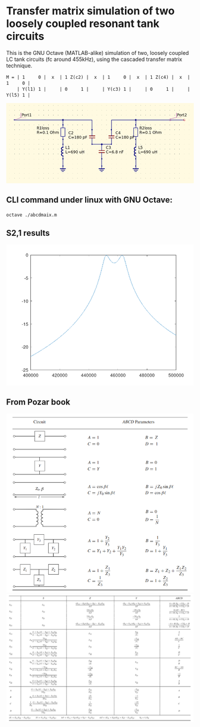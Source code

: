 # Transfer matrix simulation of two loosely coupled resonant tank circuits

This is the GNU Octave (MATLAB-alike) simulation of two, loosely coupled LC tank circuits (fc around 455kHz), using the cascaded transfer matrix technique.

```
M = | 1     0 |  x  | 1 Z(c2) |  x  | 1     0 |  x  | 1 Z(c4) |  x  | 1     0 |
    | Y(l1) 1 |     | 0     1 |     | Y(c3) 1 |     | 0     1 |     | Y(l5) 1 |
```

![image circuit](circuit.png)

## CLI command under linux with GNU Octave:
`octave ./abcdmaix.m`

## S2,1 results

![image s21](s21.png)

## From Pozar book

![image 1](ABCD1.png)
![image 2](ABCD2.png)

